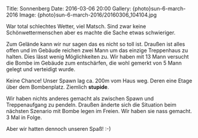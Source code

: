 Title: Sonnenberg
Date: 2016-03-06 20:00
Gallery: {photo}sun-6-march-2016
Image: {photo}sun-6-march-2016/20160306_104104.jpg

War total schlechtes Wetter, viel Matsch. Sind zwar keine Schönwettermenschen aber es machte die Sache etwas schwieriger.

Zum Gelände kann wir nur sagen das es nicht so toll ist. Draußen ist alles offen und im Gebäude reichen zwei Mann um das einzige Treppenhaus zu halten. Dies lässt wenig Möglichkeiten zu. Wir haben mit 13 Mann versucht die Bombe im Gebäude zum entschärfen, die wohl gemerkt von 5 Mann gelegt und verteidigt wurde.

Keine Chance! Unser Spawn lag ca. 200m vom Haus weg. Deren eine Etage über dem Bombenplatz. Ziemlich **stupide**.

Wir haben nichts anderes gemacht als zwischen Spawn und Treppenaufgang zu pendeln. Draußen änderte sich die Situation beim nächsten Szenario mit Bombe legen im Freien. Wir haben sie nass gemacht. 3 Mal in Folge.

Aber wir hatten dennoch unseren Spaß! :-)

